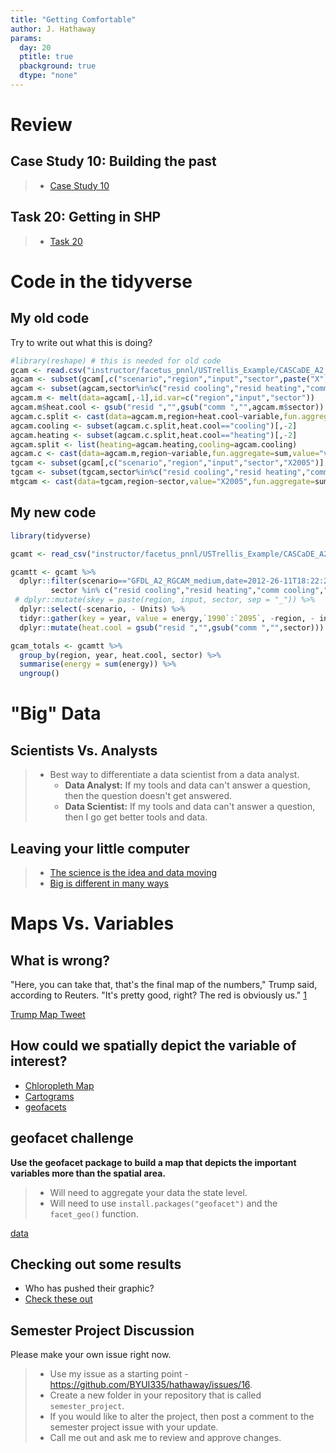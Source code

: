 ```yaml
---
title: "Getting Comfortable"
author: J. Hathaway
params:
  day: 20
  ptitle: true
  pbackground: true
  dtype: "none"
---
```









# Review



## Case Study 10: Building the past
> - [Case Study 10](https://byuistats.github.io/M335/weekly_projects/cs10_details.html)




## Task 20: Getting in SHP
> - [Task 20](https://byuistats.github.io/M335/class_tasks/task20_details.html)






# Code in the tidyverse


## My old code

Try to write out what this is doing?


```r
#library(reshape) # this is needed for old code
gcam <- read.csv("instructor/facetus_pnnl/USTrellis_Example/CASCaDE_A2_Full.csv", stringsAsFactors = FALSE)
agcam <- subset(gcam[,c("scenario","region","input","sector",paste("X",seq(2005,2095,by=5),sep=""))],scenario=="GFDL_A2_RGCAM_medium,date=2012-26-11T18:22:24-05:00")
agcam <- subset(agcam,sector%in%c("resid cooling","resid heating","comm cooling","comm heating"))
agcam.m <- melt(data=agcam[,-1],id.var=c("region","input","sector"))
agcam.m$heat.cool <- gsub("resid ","",gsub("comm ","",agcam.m$sector))
agcam.c.split <- cast(data=agcam.m,region+heat.cool~variable,fun.aggregate=sum,value="value")
agcam.cooling <- subset(agcam.c.split,heat.cool=="cooling")[,-2]
agcam.heating <- subset(agcam.c.split,heat.cool=="heating")[,-2]
agcam.split <- list(heating=agcam.heating,cooling=agcam.cooling)
agcam.c <- cast(data=agcam.m,region~variable,fun.aggregate=sum,value="value")
tgcam <- subset(gcam[,c("scenario","region","input","sector","X2005")],scenario=="GFDL_A2_RGCAM_medium,date=2012-26-11T18:22:24-05:00")
tgcam <- subset(tgcam,sector%in%c("resid cooling","resid heating","comm cooling","comm heating"))
mtgcam <- cast(data=tgcam,region~sector,value="X2005",fun.aggregate=sum)
```

## My new code


```r
library(tidyverse)

gcamt <- read_csv("instructor/facetus_pnnl/USTrellis_Example/CASCaDE_A2_Full.csv")

gcamtt <- gcamt %>% 
  dplyr::filter(scenario=="GFDL_A2_RGCAM_medium,date=2012-26-11T18:22:24-05:00", 
         sector %in% c("resid cooling","resid heating","comm cooling","comm heating")) %>%
 # dplyr::mutate(skey = paste(region, input, sector, sep = "_")) %>%
  dplyr::select(-scenario, - Units) %>%
  tidyr::gather(key = year, value = energy,`1990`:`2095`, -region, - input, -sector) %>%
  dplyr::mutate(heat.cool = gsub("resid ","",gsub("comm ","",sector)))

gcam_totals <- gcamtt %>%
  group_by(region, year, heat.cool, sector) %>%
  summarise(energy = sum(energy)) %>% 
  ungroup()
```


# "Big" Data

## Scientists Vs. Analysts

> - Best way to differentiate a data scientist from a data analyst. 
>    - **Data Analyst:** If my tools and data can't answer a question, then the question doesn't get answered.
>    - **Data Scientist:** If my tools and data can't answer a question, then I go get better tools and data.

## Leaving your little computer

> - [The science is the idea and data moving](https://www.youtube.com/embed/Ewd5PXgLXlU?start=488)
> - [Big is different in many ways](https://www.youtube.com/embed/Ewd5PXgLXlU?start=690)

# Maps Vs. Variables

## What is wrong?

"Here, you can take that, that's the final map of the numbers," Trump said, according to Reuters.  "It's pretty good, right? The red is obviously us." [1](http://www.businessinsider.com/trump-2016-electoral-map-reuters-interview-xi-jinping-china-2017-4)

[Trump Map Tweet](../images/trump_map_tweet.png)

## How could we spatially depict the variable of interest?

- [Chloropleth Map](https://en.wikipedia.org/wiki/Choropleth_map)
- [Cartograms](https://en.wikipedia.org/wiki/Cartogram)
- [geofacets](https://hafen.github.io/geofacet/)

## geofacet challenge

**Use the geofacet package to build a map that depicts the important variables more than the spatial area.**

> - Will need to aggregate your data the state level.
> - Will need to use `install.packages("geofacet")` and the `facet_geo()` function.

[data](../data/nytimes_presidential_elections_2016_results_county.csv)

## Checking out some results

- Who has pushed their graphic?
- [Check these out](http://www.businessinsider.com/2016-election-results-maps-population-adjusted-cartogram-2016-11/#heres-the-basic-electoral-college-map-with-states-that-hillary-clinton-won-in-blue-and-states-that-donald-trump-won-in-red-assuming-that-trumps-narrow-lead-in-michigan-continues-to-hold-1)

## Semester Project Discussion

Please make your own issue right now.

> - Use my issue as a starting point - <https://github.com/BYUI335/hathaway/issues/16>.
> - Create a new folder in your repository that is called `semester_project`.
> - If you would like to alter the project, then post a comment to the semester project issue with your update.
> - Call me out and ask me to review and approve changes.

